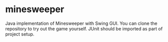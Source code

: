 # minesweeper

Java implementation of Minesweeper with Swing GUI. You can clone the repository to try out the game yourself. JUnit should be imported as part of project setup.
